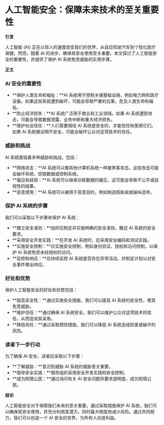 # 人工智能安全：保障未来技术的至关重要性

**引言**

人工智能 (AI) 正在以惊人的速度改变我们的世界，从自动驾驶汽车到个性化医疗保健。然而，随着 AI 的进步，确保其安全使用至关重要。本文探讨了人工智能安全的重要性，并提供了保护 AI 系统免受威胁的实用步骤。

**正文**

### AI 安全的重要性

* **保护人类生命和福祉：**AI 系统用于控制关键基础设施，例如电力网和医疗设备。如果这些系统遭到破坏，可能会导致严重的后果，危及人类生命和福祉。
* **防止经济损失：**AI 系统广泛用于商业和工业领域。如果 AI 系统遭到攻击，可能会导致数据泄露、业务中断和重大经济损失。
* **维护社会信任：**人们需要相信 AI 系统是安全的，才能信任和使用它们。如果 AI 系统被证明不安全，可能会破坏公众对这项技术的信任。

### 威胁和挑战

AI 系统面临着多种威胁和挑战，包括：

* **网络攻击：**AI 系统可以像其他计算机系统一样被黑客攻击。这些攻击可能会破坏系统、窃取数据或控制系统。
* **偏见和歧视：**AI 系统可以继承训练数据的偏见，这可能会导致不公平或歧视性的结果。
* **恶意使用：**AI 系统可以被用于恶意目的，例如制造假新闻或操纵选举。

### 保护 AI 系统的步骤

我们可以采取以下步骤来保护 AI 系统：

* **建立安全准则：**组织应制定并实施明确的安全准则，概述 AI 系统的安全要求。
* **采用安全开发实践：**在开发 AI 系统时，应采用安全编码和测试实践。
* **实施安全控制：**应实施安全控制，例如身份验证、授权和访问控制，以保护 AI 系统免受未经授权的访问。
* **监控和响应：**应持续监控 AI 系统是否存在异常活动，并制定计划以对安全事件做出响应。

### 好处和优势

保护人工智能安全的好处和优势包括：

* **提高安全性：**通过实施安全措施，我们可以提高 AI 系统的安全性，使其免受威胁。
* **维护信任：**通过确保 AI 系统安全，我们可以维护公众对这项技术的信任，从而促进其采用。
* **降低风险：**通过采取预防措施，我们可以降低 AI 系统造成损害或破坏的风险。

### 读者下一步行动

为了确保 AI 安全，读者应采取以下步骤：

* **了解威胁：**意识到威胁 AI 系统的威胁至关重要。
* **倡导安全实践：**倡导组织采用安全开发实践和安全控制。
* **成为知情公民：**通过询问有关 AI 安全问题并要求透明度，成为知情公民。

**结论**

人工智能安全对于保障我们未来的至关重要。通过采取措施保护 AI 系统，我们可以确保其安全使用，并充分利用其潜力，同时最大限度地减少风险。通过共同努力，我们可以创造一个 AI 安全的世界，为所有人创造利益。
